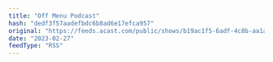 ```yaml
---
title: "Off Menu Podcast"
hash: "dedf3f57aadefbdc6b8ad6e17efca957"
original: "https://feeds.acast.com/public/shows/b19ac1f5-6adf-4c8b-aa1a-2af2160f99e4"
date: "2023-02-27"
feedType: "RSS"
---
```

